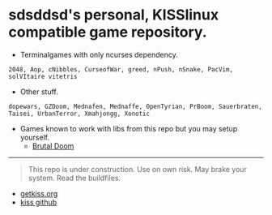 # sdsddsd's personal, KISSlinux compatible game repository.

- Terminalgames with only ncurses dependency.
```
2048, Aop, cNibbles, CurseofWar, greed, nPush, nSnake, PacVim, solVItaire vitetris
```

- Other stuff.
```
dopewars, GZDoom, Mednafen, Mednaffe, OpenTyrian, PrBoom, Sauerbraten, Taisei, UrbanTerror, Xmahjongg, Xonotic
```

- Games known to work with libs from this repo but you may setup yourself.
   - [Brutal Doom](https://www.moddb.com/mods/brutal-doom)
---

> This repo is under construction. Use on own risk. May brake your system. Read the buildfiles.


* [getkiss.org](https://getkiss.org/)
* [kiss github](https://github.com/kisslinux)
